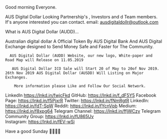 Good morning Everyone.

AUS Digital Dollar Looking Partnership's , Investors and d Team members. If's anyone interested you can contact. email: ausdigitaldollr@outlook.com

What is AUS Digital Dollar (AUDD)...
     
Australian digital dollar A Official Token By AUS Digital Bank And AUS Digital Exchange designed to Send Money Safe and Faster for The Community.

      AUS Digital Dollar (AUDD) Website, our new logo, White-paper and Road Map will Release on 11.05.2019

       AUS Digital Dollar ICO Sale will Start 20 of May to 20of Nov 2019. 26th Nov 2019 AUS Digital Dollar (AUSDD) Will Listing on Major Exchanges. 

        More information please Like and Follow Our Social Network.  
LinkedIn
https://lnkd.in/fwjcFkd
GitHub: 
https://lnkd.in/f_dF5Y5 
Facebook Page: 
https://lnkd.in/f5PjxrR 
Twitter: 
https://lnkd.in/fNmRgtR 
LinkedIn: 
https://lnkd.in/fdT-SpW 
Reddit: 
https://lnkd.in/fYcnVpb 
Medium: 
https://lnkd.in/f8xpg64 
Telegram Channel: 
https://lnkd.in/ffjWCzy 
Telegram Community Group: 
https://lnkd.in/fU865Uv  
Instagram: 
https://lnkd.in/fEV-wSi

Have a good Sunday 🍻🍺🥂🍷
